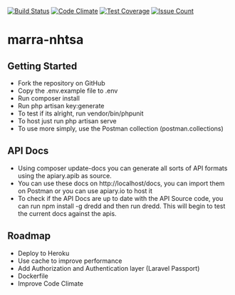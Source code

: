 [![Build Status](https://travis-ci.org/marcelomarra/marra-nhtsa.svg?branch=master)](https://travis-ci.org/marcelomarra/marra-nhtsa)
[![Code Climate](https://codeclimate.com/github/marcelomarra/marra-nhtsa/badges/gpa.svg)](https://codeclimate.com/github/marcelomarra/marra-nhtsa)
[![Test Coverage](https://codeclimate.com/github/marcelomarra/marra-nhtsa/badges/coverage.svg)](https://codeclimate.com/github/marcelomarra/marra-nhtsa/coverage)
[![Issue Count](https://codeclimate.com/github/marcelomarra/marra-nhtsa/badges/issue_count.svg)](https://codeclimate.com/github/marcelomarra/marra-nhtsa)

# marra-nhtsa

## Getting Started

- Fork the repository on GitHub
- Copy the .env.example file to .env
- Run composer install
- Run php artisan key:generate
- To test if its alright, run vendor/bin/phpunit
- To host just run php artisan serve
- To use more simply, use the Postman collection (postman.collections)

## API Docs

- Using composer update-docs you can generate all sorts of API formats using the apiary.apib as source.
- You can use these docs on http://localhost/docs, you can import them on Postman or you can use apiary.io to host it
- To check if the API Docs are up to date with the API Source code, you can run npm install -g dredd and then run dredd. This will begin to test the current docs against the apis.

## Roadmap

- Deploy to Heroku
- Use cache to improve performance
- Add Authorization and Authentication layer (Laravel Passport)
- Dockerfile
- Improve Code Climate 
